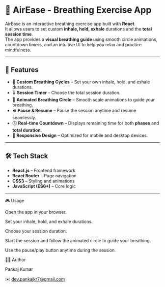 # 🌿 AirEase - Breathing Exercise App

AirEase is an interactive breathing exercise app built with **React**.  
It allows users to set custom **inhale, hold, exhale** durations and the **total session time**.  
The app provides a **visual breathing guide** using smooth circle animations, countdown timers, and an intuitive UI to help you relax and practice mindfulness.

---

## 🚀 Features

- 🧘 **Custom Breathing Cycles** – Set your own inhale, hold, and exhale durations.
- ⏳ **Session Timer** – Choose the total session duration.
- 🔵 **Animated Breathing Circle** – Smooth scale animations to guide your breathing.
- ⏯️ **Pause & Resume** – Pause the session anytime and resume seamlessly.
- 🕒 **Real-time Countdown** – Displays remaining time for both **phases** and **total duration**.
- 🎨 **Responsive Design** – Optimized for mobile and desktop devices.

---

## 🛠️ Tech Stack

- **React.js** – Frontend framework
- **React Router** – Page navigation
- **CSS3** – Styling and animations
- **JavaScript (ES6+)** – Core logic

---

🎮 Usage

Open the app in your browser.

Set your inhale, hold, and exhale durations.

Choose your session duration.

Start the session and follow the animated circle to guide your breathing.

Use the pause/play button anytime during the session.

👨‍💻 Author

Pankaj Kumar

✉️ dev.pankajkr7@gmail.com
